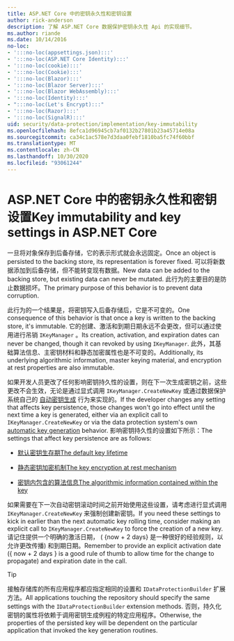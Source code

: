 ```yaml
---
title: ASP.NET Core 中的密钥永久性和密钥设置
author: rick-anderson
description: 了解 ASP.NET Core 数据保护密钥永久性 Api 的实现细节。
ms.author: riande
ms.date: 10/14/2016
no-loc:
- ':::no-loc(appsettings.json):::'
- ':::no-loc(ASP.NET Core Identity):::'
- ':::no-loc(cookie):::'
- ':::no-loc(Cookie):::'
- ':::no-loc(Blazor):::'
- ':::no-loc(Blazor Server):::'
- ':::no-loc(Blazor WebAssembly):::'
- ':::no-loc(Identity):::'
- ":::no-loc(Let's Encrypt):::"
- ':::no-loc(Razor):::'
- ':::no-loc(SignalR):::'
uid: security/data-protection/implementation/key-immutability
ms.openlocfilehash: 8efca1d96945cb7af0132b27801b23a45714e08a
ms.sourcegitcommit: ca34c1ac578e7d3daa0febf1810ba5fc74f60bbf
ms.translationtype: MT
ms.contentlocale: zh-CN
ms.lasthandoff: 10/30/2020
ms.locfileid: "93061244"
---
```

# <a name="key-immutability-and-key-settings-in-aspnet-core"></a><span data-ttu-id="8fca6-103">ASP.NET Core 中的密钥永久性和密钥设置</span><span class="sxs-lookup"><span data-stu-id="8fca6-103">Key immutability and key settings in ASP.NET Core</span></span>

<span data-ttu-id="8fca6-104">一旦将对象保存到后备存储，它的表示形式就会永远固定。</span><span class="sxs-lookup"><span data-stu-id="8fca6-104">Once an object is persisted to the backing store, its representation is forever fixed.</span></span> <span data-ttu-id="8fca6-105">可以将新数据添加到后备存储，但不能转变现有数据。</span><span class="sxs-lookup"><span data-stu-id="8fca6-105">New data can be added to the backing store, but existing data can never be mutated.</span></span> <span data-ttu-id="8fca6-106">此行为的主要目的是防止数据损坏。</span><span class="sxs-lookup"><span data-stu-id="8fca6-106">The primary purpose of this behavior is to prevent data corruption.</span></span>

<span data-ttu-id="8fca6-107">此行为的一个结果是，将密钥写入后备存储后，它是不可变的。</span><span class="sxs-lookup"><span data-stu-id="8fca6-107">One consequence of this behavior is that once a key is written to the backing store, it's immutable.</span></span> <span data-ttu-id="8fca6-108">它的创建、激活和到期日期永远不会更改，但可以通过使用进行吊销 `IKeyManager` 。</span><span class="sxs-lookup"><span data-stu-id="8fca6-108">Its creation, activation, and expiration dates can never be changed, though it can revoked by using `IKeyManager`.</span></span> <span data-ttu-id="8fca6-109">此外，其基础算法信息、主密钥材料和静态加密属性也是不可变的。</span><span class="sxs-lookup"><span data-stu-id="8fca6-109">Additionally, its underlying algorithmic information, master keying material, and encryption at rest properties are also immutable.</span></span>

<span data-ttu-id="8fca6-110">如果开发人员更改了任何影响密钥持久性的设置，则在下一次生成密钥之前，这些更改不会生效，无论是通过显式调用 `IKeyManager.CreateNewKey` 或通过数据保护系统自己的 [自动密钥生成](xref:security/data-protection/implementation/key-management#data-protection-implementation-key-management) 行为来实现的。</span><span class="sxs-lookup"><span data-stu-id="8fca6-110">If the developer changes any setting that affects key persistence, those changes won't go into effect until the next time a key is generated, either via an explicit call to `IKeyManager.CreateNewKey` or via the data protection system's own [automatic key generation](xref:security/data-protection/implementation/key-management#data-protection-implementation-key-management) behavior.</span></span> <span data-ttu-id="8fca6-111">影响密钥持久性的设置如下所示：</span><span class="sxs-lookup"><span data-stu-id="8fca6-111">The settings that affect key persistence are as follows:</span></span>

* [<span data-ttu-id="8fca6-112">默认密钥生存期</span><span class="sxs-lookup"><span data-stu-id="8fca6-112">The default key lifetime</span></span>](xref:security/data-protection/implementation/key-management#data-protection-implementation-key-management)

* [<span data-ttu-id="8fca6-113">静态密钥加密机制</span><span class="sxs-lookup"><span data-stu-id="8fca6-113">The key encryption at rest mechanism</span></span>](xref:security/data-protection/implementation/key-encryption-at-rest)

* [<span data-ttu-id="8fca6-114">密钥内包含的算法信息</span><span class="sxs-lookup"><span data-stu-id="8fca6-114">The algorithmic information contained within the key</span></span>](xref:security/data-protection/configuration/overview#changing-algorithms-with-usecryptographicalgorithms)

<span data-ttu-id="8fca6-115">如果需要在下一次自动密钥滚动时间之前开始使用这些设置，请考虑进行显式调用 `IKeyManager.CreateNewKey` 来强制创建新密钥。</span><span class="sxs-lookup"><span data-stu-id="8fca6-115">If you need these settings to kick in earlier than the next automatic key rolling time, consider making an explicit call to `IKeyManager.CreateNewKey` to force the creation of a new key.</span></span> <span data-ttu-id="8fca6-116">请记住提供一个明确的激活日期， ( {now + 2 days} 是一种很好的经验规则，以允许更改传播) 和到期日期。</span><span class="sxs-lookup"><span data-stu-id="8fca6-116">Remember to provide an explicit activation date ({ now + 2 days } is a good rule of thumb to allow time for the change to propagate) and expiration date in the call.</span></span>

>[!TIP]
> <span data-ttu-id="8fca6-117">接触存储库的所有应用程序都应指定相同的设置和 `IDataProtectionBuilder` 扩展方法。</span><span class="sxs-lookup"><span data-stu-id="8fca6-117">All applications touching the repository should specify the same settings with the `IDataProtectionBuilder` extension methods.</span></span> <span data-ttu-id="8fca6-118">否则，持久化密钥的属性将依赖于调用密钥生成例程的特定应用程序。</span><span class="sxs-lookup"><span data-stu-id="8fca6-118">Otherwise, the properties of the persisted key will be dependent on the particular application that invoked the key generation routines.</span></span>
